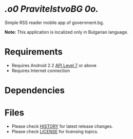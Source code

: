 _.o0 PravitelstvoBG 0o._
=========================

Simple RSS reader mobile app of government.bg.

**Note:** This application is localized only in Bulgarian language.

# Requirements

  * Requires Android 2.2 [API Level 7](http://developer.android.com/about/versions/android-2.2.html) or above
  * Requires Internet connection

# Dependencies

# Files

 * Please check [HISTORY](HISTORY) for latest release changes.
 * Please check [LICENSE](LICENSE) for licensing topics.

